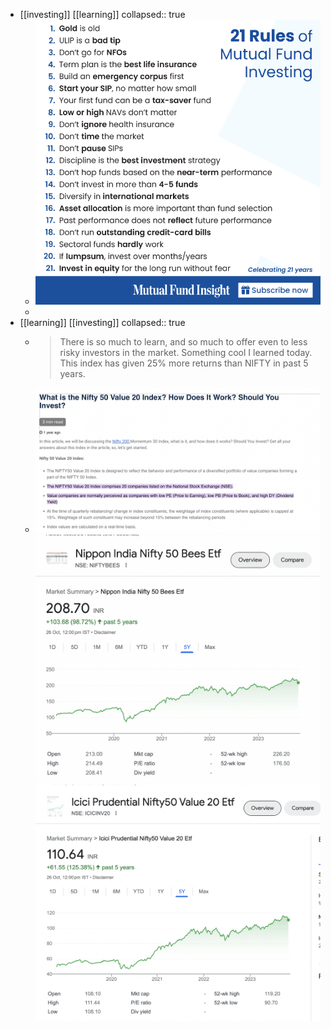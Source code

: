 - [[investing]] [[learning]]
  collapsed:: true
	- ![MF rulebook by valuesearch.png](../assets/MF_rulebook_by_valuesearch_1698301394740_0.png)
	-
- [[learning]] [[investing]]
  collapsed:: true
	- > There is so much to learn, and so much to offer even to less risky investors in the market.
	  Something cool I learned today.
	  This index has given 25% more returns than NIFTY in past 5 years.
	- ![image (4).png](../assets/image_(4)_1698303024100_0.png) ![image (5).png](../assets/image_(5)_1698303032142_0.png) ![image (6).png](../assets/image_(6)_1698303039167_0.png)